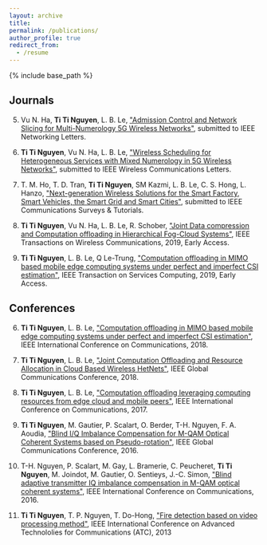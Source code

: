 ```yaml
---
layout: archive
title: 
permalink: /publications/
author_profile: true
redirect_from:
  - /resume
---
```


{% include base_path %}

Journals
---
5. Vu N. Ha, **Ti Ti Nguyen**, L. B. Le, ["Admission Control and Network Slicing for Multi-Numerology 5G Wireless Networks"](https://drive.google.com/file/d/1neVGyQIXD86idhJmJnkCRvfZvYqqS6bs/view?usp=sharing), submitted to IEEE Networking Letters.

4. **Ti Ti Nguyen**, Vu N. Ha, L. B. Le, ["Wireless Scheduling for Heterogeneous Services with Mixed Numerology in 5G Wireless Networks"](https://drive.google.com/file/d/1neVGyQIXD86idhJmJnkCRvfZvYqqS6bs/view?usp=sharing), submitted to IEEE Wireless Communications Letters.

3. T. M. Ho, T. D. Tran, **Ti Ti Nguyen**, SM Kazmi, L. B. Le, C. S. Hong, L. Hanzo, ["Next-generation Wireless Solutions for the Smart Factory, Smart Vehicles, the Smart Grid and Smart Cities"](https://arxiv.org/pdf/1907.10102.pdf), submitted to IEEE Communications Surveys & Tutorials.

2. **Ti Ti Nguyen**, Vu N. Ha, L. B. Le, R. Schober, ["Joint Data compression and Computation offloading in Hierarchical Fog-Cloud Systems"](https://arxiv.org/pdf/1903.08566.pdf), IEEE Transactions on Wireless Communications, 2019, Early Access.

1. **Ti Ti Nguyen**, L. B. Le, Q Le-Trung, ["Computation offloading in MIMO based mobile edge computing systems under perfect and imperfect CSI estimation"](https://ieeexplore.ieee.org/abstract/document/8611210), IEEE Transaction on Services Computing, 2019, Early Access.

Conferences
---
6. **Ti Ti Nguyen**, L. B. Le, ["Computation offloading in MIMO based mobile edge computing systems under perfect and imperfect CSI estimation"](https://ieeexplore.ieee.org/document/8422274), IEEE International Conference on Communications, 2018.

5. **Ti Ti Nguyen**, L. B. Le, ["Joint Computation Offloading and Resource Allocation in Cloud Based Wireless HetNets"](https://ieeexplore.ieee.org/abstract/document/8254705), IEEE Global Communications Conference, 2018.

4. **Ti Ti Nguyen**, L. B. Le, ["Computation offloading leveraging computing resources from edge cloud and mobile peers"](https://ieeexplore.ieee.org/abstract/document/7997138), IEEE International Conference on Communications, 2017.

3. **Ti Ti Nguyen**, M. Gautier, P. Scalart, O. Berder, T-H. Nguyen, F. A. Aoudia, ["Blind I/Q Imbalance Compensation for M-QAM Optical Coherent Systems based on Pseudo-rotation"](https://ieeexplore.ieee.org/abstract/document/7841633), IEEE Global Communications Conference, 2016.

2. T-H. Nguyen, P. Scalart, M. Gay, L. Bramerie, C. Peucheret,  **Ti Ti Nguyen**, M. Joindot, M. Gautier, O. Sentieys, J.-C. Simon, ["Blind adaptive transmitter IQ imbalance compensation in M-QAM optical coherent systems"](https://ieeexplore.ieee.org/abstract/document/7510925), IEEE International Conference on Communications, 2016.

1. **Ti Ti Nguyen**, T. P. Nguyen, T. Do-Hong, ["Fire detection based on video processing method"](https://ieeexplore.ieee.org/abstract/document/6698087), IEEE International Conference on Advanced Technololies for Communications (ATC), 2013

